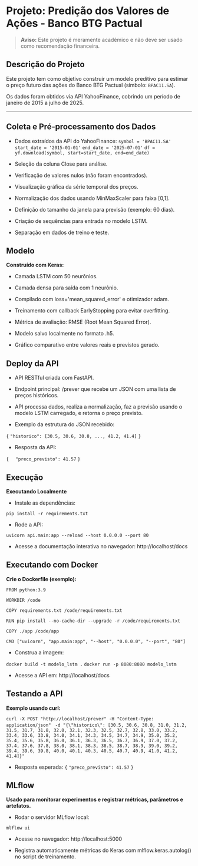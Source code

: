 # Projeto: Predição dos Valores de Ações - Banco BTG Pactual

> **Aviso:** Este projeto é meramente acadêmico e não deve ser usado como recomendação financeira.

## Descrição do Projeto

Este projeto tem como objetivo construir um modelo preditivo para estimar o preço futuro das ações do Banco BTG Pactual (símbolo: `BPAC11.SA`).

Os dados foram obtidos via API YahooFinance, cobrindo um período de janeiro de 2015 a julho de 2025.

---

## Coleta e Pré-processamento dos Dados

- Dados extraídos da API do YahooFinance:
  ```symbol = 'BPAC11.SA'```
  ```start_date = '2015-01-01'```
  ```end_date = '2025-07-01'```
  ```df = yf.download(symbol, start=start_date, end=end_date)```

- Seleção da coluna Close para análise.

- Verificação de valores nulos (não foram encontrados).

- Visualização gráfica da série temporal dos preços.

- Normalização dos dados usando MinMaxScaler para faixa [0,1].

- Definição do tamanho da janela para previsão (exemplo: 60 dias).

- Criação de sequências para entrada no modelo LSTM.

- Separação em dados de treino e teste.


## Modelo
**Construído com Keras:**

- Camada LSTM com 50 neurônios.

- Camada densa para saída com 1 neurônio.

- Compilado com loss='mean_squared_error' e otimizador adam.

- Treinamento com callback EarlyStopping para evitar overfitting.

- Métrica de avaliação: RMSE (Root Mean Squared Error).

- Modelo salvo localmente no formato .h5.

- Gráfico comparativo entre valores reais e previstos gerado.


## Deploy da API
- API RESTful criada com FastAPI.

- Endpoint principal: /prever que recebe um JSON com uma lista de preços históricos.

- API processa dados, realiza a normalização, faz a previsão usando o modelo LSTM carregado, e retorna o preço previsto.

- Exemplo da estrutura do JSON recebido:

```{```
  ```"historico": [30.5, 30.6, 30.8, ..., 41.2, 41.4]```
```}```

- Resposta da API:

```{```
```  "preco_previsto": 41.57```
```}```


## Execução
**Executando Localmente**

- Instale as dependências:

```pip install -r requirements.txt```

- Rode a API:

```uvicorn api.main:app --reload --host 0.0.0.0 --port 80```

- Acesse a documentação interativa no navegador: http://localhost/docs


## Executando com Docker
**Crie o Dockerfile (exemplo):**

```FROM python:3.9```

```WORKDIR /code```

```COPY requirements.txt /code/requirements.txt```

```RUN pip install --no-cache-dir --upgrade -r /code/requirements.txt```

```COPY ./app /code/app```

```CMD ["uvicorn", "app.main:app", "--host", "0.0.0.0", "--port", "80"]```

- Construa a imagem:

```docker build -t modelo_lstm .```
```docker run -p 8080:8080 modelo_lstm```

- Acesse a API em: http://localhost/docs


## Testando a API
**Exemplo usando curl:**

```curl -X POST "http://localhost/prever" -H "Content-Type: application/json" ```
```-d "{\"historico\": [30.5, 30.6, 30.8, 31.0, 31.2, 31.5, 31.7, 31.8, 32.0, 32.1, 32.3, 32.5, 32.7, 32.8, 33.0, 33.2, 33.4, 33.6, 33.8, 34.0, 34.1, 34.3, 34.5, 34.7, 34.9, 35.0, 35.2, 35.4, 35.6, 35.8, 36.0, 36.1, 36.3, 36.5, 36.7, 36.9, 37.0, 37.2, 37.4, 37.6, 37.8, 38.0, 38.1, 38.3, 38.5, 38.7, 38.9, 39.0, 39.2, 39.4, 39.6, 39.8, 40.0, 40.1, 40.3, 40.5, 40.7, 40.9, 41.0, 41.2, 41.4]}"```

- Resposta esperada:
```{```
  ```"preco_previsto": 41.57```
```}```


## MLflow
**Usado para monitorar experimentos e registrar métricas, parâmetros e artefatos.**

- Rodar o servidor MLflow local:

```mlflow ui```

- Acesse no navegador: http://localhost:5000
  
- Registra automaticamente métricas do Keras com mlflow.keras.autolog() no script de treinamento.
